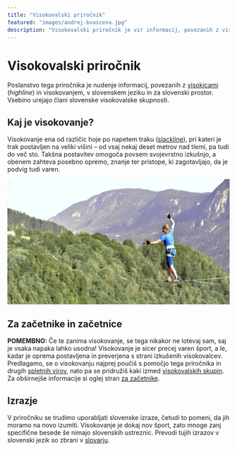 ```yaml
---
title: "Visokovalski priročnik"
featured: "images/andrej-bvasceva.jpg"
description: "Visokovalski priročnik je vir informacij, povezanih z visokicami (highline) in visokovanjem, v slovenskem jeziku in za slovenski prostor."
---
```


# Visokovalski priročnik

Poslanstvo tega priročnika je nudenje informacij, povezanih z [visokicami](visokica) (_highline_) in visokovanjem, v slovenskem jeziku in za slovenski prostor. Vsebino urejajo člani slovenske visokovalske skupnosti.

## Kaj je visokovanje?

Visokovanje ena od različic hoje po napetem traku ([slackline](slackline)), pri kateri je trak postavljen na veliki višini – od vsaj nekaj deset metrov nad tlemi, pa tudi do več sto. Takšna postavitev omogoča povsem svojevrstno izkušnjo, a obenem zahteva posebno opremo, znanje ter pristope, ki zagotavljajo, da je podvig tudi varen.

![Andrej Bvaščeva](images/andrej-bvasceva.jpg)

## Za začetnike in začetnice

**POMEMBNO:** Če te zanima visokovanje, se tega nikakor ne lotevaj sam, saj je vsaka napaka lahko usodna! Visokovanje je sicer precej varen šport, a le, kadar je oprema postavljena in preverjena s strani izkušenih visokovalcev. Predlagamo, se o visokovanju najprej poučiš s pomočjo tega priročnika in drugih [spletnih virov](spletni-viri), nato pa se pridružiš kaki izmed [visokovalskih skupin](skupnost). Za obširnejše informacije si oglej stran [za začetnike](/za-zacetnike/).

## Izrazje

V priročniku se trudimo uporabljati slovenske izraze, četudi to pomeni, da jih moramo na novo izumiti. Visokovanje je dokaj nov šport, zato mnoge zanj specifične besede še nimajo slovenskih ustreznic. Prevodi tujih izrazov v slovenski jezik so zbrani v [slovarju](slovar).
